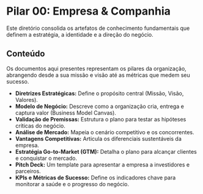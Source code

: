 # Pilar 00: Empresa & Companhia

Este diretório consolida os artefatos de conhecimento fundamentais que definem a estratégia, a identidade e a direção do negócio.

## Conteúdo

Os documentos aqui presentes representam os pilares da organização, abrangendo desde a sua missão e visão até as métricas que medem seu sucesso.

- **Diretrizes Estratégicas:** Define o propósito central (Missão, Visão, Valores).
- **Modelo de Negócio:** Descreve como a organização cria, entrega e captura valor (Business Model Canvas).
- **Validação de Premissas:** Estrutura o plano para testar as hipóteses críticas do negócio.
- **Análise de Mercado:** Mapeia o cenário competitivo e os concorrentes.
- **Vantagens Competitivas:** Articula os diferenciais sustentáveis da empresa.
- **Estratégia Go-to-Market (GTM):** Detalha o plano para alcançar clientes e conquistar o mercado.
- **Pitch Deck:** Um template para apresentar a empresa a investidores e parceiros.
- **KPIs e Métricas de Sucesso:** Define os indicadores chave para monitorar a saúde e o progresso do negócio.